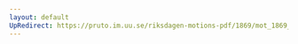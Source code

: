 ```yaml
---
layout: default
UpRedirect: https://pruto.im.uu.se/riksdagen-motions-pdf/1869/mot_1869__ak__52/mot_1869__ak__52-002.pdf
---
```

